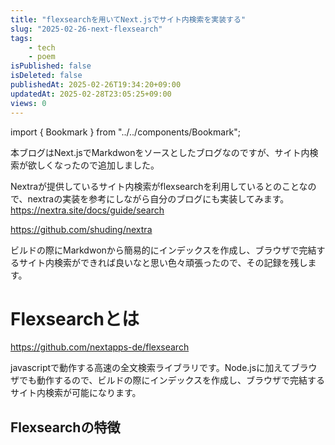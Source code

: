 ```yaml
---
title: "flexsearchを用いてNext.jsでサイト内検索を実装する"
slug: "2025-02-26-next-flexsearch"
tags: 
    - tech
    - poem
isPublished: false
isDeleted: false
publishedAt: 2025-02-26T19:34:20+09:00
updatedAt: 2025-02-28T23:05:25+09:00
views: 0
---
```

import { Bookmark } from "../../components/Bookmark";

本ブログはNext.jsでMarkdwonをソースとしたブログなのですが、サイト内検索が欲しくなったので追加しました。

Nextraが提供しているサイト内検索がflexsearchを利用しているとのことなので、nextraの実装を参考にしながら自分のブログにも実装してみます。
https://nextra.site/docs/guide/search

https://github.com/shuding/nextra


ビルドの際にMarkdwonから簡易的にインデックスを作成し、ブラウザで完結するサイト内検索ができれば良いなと思い色々頑張ったので、その記録を残します。

<Bookmark href="https://tenderfeel.xsrv.jp/javascript/5711/" />


# Flexsearchとは
https://github.com/nextapps-de/flexsearch

javascriptで動作する高速の全文検索ライブラリです。Node.jsに加えてブラウザでも動作するので、ビルドの際にインデックスを作成し、ブラウザで完結するサイト内検索が可能になります。

## Flexsearchの特徴
